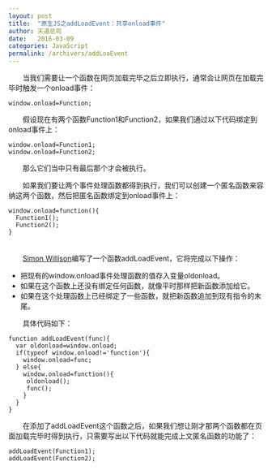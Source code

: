 ```yaml
---
layout: post
title:  "原生JS之addLoadEvent：共享onload事件"
author: 天道总司
date:   2016-03-09
categories: JavaScript
permalink: /archivers/addLoaEvent
---
```

  
　　当我们需要让一个函数在网页加载完毕之后立即执行，通常会让网页在加载完毕时触发一个onload事件：   
    
    window.onload=Function;

　　假设现在有两个函数Function1和Function2，如果我们通过以下代码绑定到onload事件上：   

    window.onload=Function1;
    window.onload=Function2;

　　那么它们当中只有最后那个才会被执行。   
   
　　如果我们要让两个事件处理函数都得到执行，我们可以创建一个匿名函数来容纳这两个函数，然后把匿名函数绑定到onload事件上：     
   
	window.onload=function(){
	  Function1();
	  Function2();
	}

　　<br />
　　[Simon Willison](http://simon.incutio.com)编写了一个函数addLoadEvent，它将完成以下操作：

*  把现有的window.onload事件处理函数的值存入变量oldonload。   
*  如果在这个函数上还没有绑定任何函数，就像平时那样把新函数添加给它。
*  如果在这个处理函数上已经绑定了一些函数，就把新函数追加到现有指令的末尾。
   
　　具体代码如下：
	
	function addLoadEvent(func){
	  var oldonload=window.onload;
	  if(typeof window.onload!='function'){
	    window.onload=func;
	  } else{
	    window.onload=function(){
	     oldonload();
	     func();
	    }
	  }
	}

　　在添加了addLoadEvent这个函数之后，如果我们想让刚才那两个函数都在页面加载完毕时得到执行，只需要写出以下代码就能完成上文匿名函数的功能了：

	addLoadEvent(Function1);
	addLoadEvent(Function2);
